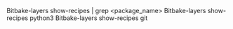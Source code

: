 



Bitbake-layers show-recipes | grep <package_name>
Bitbake-layers show-recipes python3
Bitbake-layers show-recipes git

